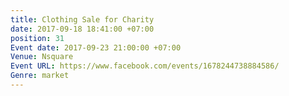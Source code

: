 ```yaml
---
title: Clothing Sale for Charity
date: 2017-09-18 18:41:00 +07:00
position: 31
Event date: 2017-09-23 21:00:00 +07:00
Venue: Nsquare
Event URL: https://www.facebook.com/events/1678244738884586/
Genre: market
---
```


